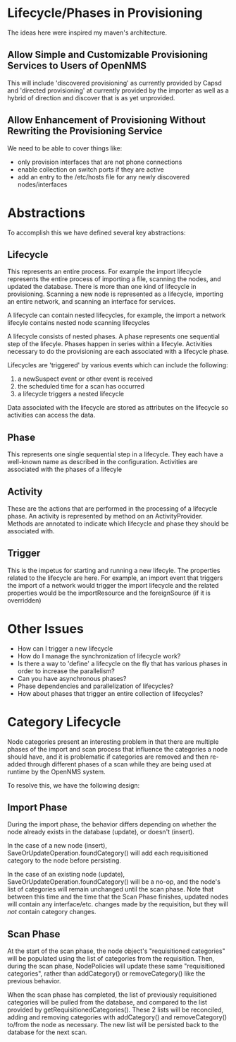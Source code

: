 Lifecycle/Phases in Provisioning
================================

The ideas here were inspired my maven's architecture.

Allow Simple and Customizable Provisioning Services to Users of OpenNMS
-----------------------------------------------------------------------

This will include 'discovered provisioning' as currently provided by Capsd
and 'directed provisioning' at currently provided by the importer as well as 
a hybrid of direction and discover that is as yet unprovided.

Allow Enhancement of Provisioning Without Rewriting the Provisioning Service
----------------------------------------------------------------------------

We need to be able to cover things like:

* only provision interfaces that are not phone connections
* enable collection on switch ports if they are active
* add an entry to the /etc/hosts file for any newly discovered nodes/interfaces

Abstractions
============

To accomplish this we have defined several key abstractions:

Lifecycle
---------

This represents an entire process.  For example the import lifecycle represents the entire
process of importing a file, scanning the nodes, and updated the database.  There is more than
one kind of lifecycle in provisioning.  Scanning a new node is represented as a lifecycle,
importing an entire network, and scanning an interface for services.

A lifecycle can contain nested lifecycles, for example, the import a network lifecyle contains
nested node scanning lifecycles

A lifecycle consists of nested phases.  A phase represents one sequential step of the lifecyle.
Phases happen in series within a lifecyle.  Activities necessary to do the provisioning are 
each associated with a lifecycle phase.

Lifecycles are 'triggered' by various events which can include the following:
1. a newSuspect event or other event is received
2. the scheduled time for a scan has occurred
3. a lifecycle triggers a nested lifecycle

Data associated with the lifecycle are stored as attributes on the lifecycle so activities
can access the data.

Phase
-----

This represents one single sequential step in a lifecycle.  They each have a well-known name as
described in the configuration.  Activities are associated with the phases of a lifecyle

Activity
--------

These are the actions that are performed in the processing of a lifecycle phase.  An activity is
represented by method on an ActivityProvider.  Methods are annotated to indicate which lifecycle
and phase they should be associated with.

Trigger
-------

This is the impetus for starting and running a new lifecyle.  The properties related to the
lifecycle are here.  For example, an import event that triggers the import of a network would
trigger the import lifecycle and the related properties would be the importResource and the
foreignSource (if it is overridden)

Other Issues
============

- How can I trigger a new lifecycle
- How do I manage the synchronization of lifecycle work?
- Is there a way to 'define' a lifecycle on the fly that has various phases in order to increase
  the parallelism?
- Can you have asynchronous phases?
- Phase dependencies and parallelization of lifecycles?
- How about phases that trigger an entire collection of lifecycles? 

Category Lifecycle
==================

Node categories present an interesting problem in that there are multiple phases of the import
and scan process that influence the categories a node should have, and it is problematic if
categories are removed and then re-added through different phases of a scan while they are being
used at runtime by the OpenNMS system.

To resolve this, we have the following design:

Import Phase
------------

During the import phase, the behavior differs depending on whether the node already exists in
the database (update), or doesn't (insert).

In the case of a new node (insert), SaveOrUpdateOperation.foundCategory() will add each
requisitioned category to the node before persisting.

In the case of an existing node (update), SaveOrUpdateOperation.foundCategory() will be a no-op,
and the node's list of categories will remain unchanged until the scan phase.  Note that between
this time and the time that the Scan Phase finishes, updated nodes will contain any
interface/etc. changes made by the requisition, but they will *not* contain category changes.

Scan Phase
----------

At the start of the scan phase, the node object's "requisitioned categories" will be populated
using the list of categories from the requisition.  Then, during the scan phase, NodePolicies
will update these same "requisitioned categories", rather than addCategory() or removeCategory()
like the previous behavior.

When the scan phase has completed, the list of previously requisitioned categories will be
pulled from the database, and compared to the list provided by getRequisitionedCategories().
These 2 lists will be reconciled, adding and removing categories with addCategory() and
removeCategory() to/from the node as necessary.  The new list will be persisted back to the
database for the next scan.

